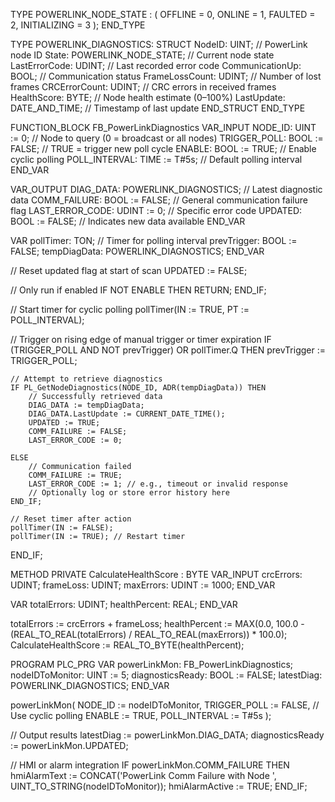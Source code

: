TYPE POWERLINK_NODE_STATE :
(
    OFFLINE = 0,
    ONLINE = 1,
    FAULTED = 2,
    INITIALIZING = 3
);
END_TYPE

TYPE POWERLINK_DIAGNOSTICS:
STRUCT
    NodeID: UINT;                      // PowerLink node ID
    State: POWERLINK_NODE_STATE;       // Current node state
    LastErrorCode: UDINT;              // Last recorded error code
    CommunicationUp: BOOL;             // Communication status
    FrameLossCount: UDINT;             // Number of lost frames
    CRCErrorCount: UDINT;              // CRC errors in received frames
    HealthScore: BYTE;                 // Node health estimate (0–100%)
    LastUpdate: DATE_AND_TIME;         // Timestamp of last update
END_STRUCT
END_TYPE

FUNCTION_BLOCK FB_PowerLinkDiagnostics
VAR_INPUT
    NODE_ID: UINT := 0;                // Node to query (0 = broadcast or all nodes)
    TRIGGER_POLL: BOOL := FALSE;       // TRUE = trigger new poll cycle
    ENABLE: BOOL := TRUE;              // Enable cyclic polling
    POLL_INTERVAL: TIME := T#5s;       // Default polling interval
END_VAR

VAR_OUTPUT
    DIAG_DATA: POWERLINK_DIAGNOSTICS;  // Latest diagnostic data
    COMM_FAILURE: BOOL := FALSE;       // General communication failure flag
    LAST_ERROR_CODE: UDINT := 0;       // Specific error code
    UPDATED: BOOL := FALSE;            // Indicates new data available
END_VAR

VAR
    pollTimer: TON;                     // Timer for polling interval
    prevTrigger: BOOL := FALSE;
    tempDiagData: POWERLINK_DIAGNOSTICS;
END_VAR

// Reset updated flag at start of scan
UPDATED := FALSE;

// Only run if enabled
IF NOT ENABLE THEN
    RETURN;
END_IF;

// Start timer for cyclic polling
pollTimer(IN := TRUE, PT := POLL_INTERVAL);

// Trigger on rising edge of manual trigger or timer expiration
IF (TRIGGER_POLL AND NOT prevTrigger) OR pollTimer.Q THEN
    prevTrigger := TRIGGER_POLL;

    // Attempt to retrieve diagnostics
    IF PL_GetNodeDiagnostics(NODE_ID, ADR(tempDiagData)) THEN
        // Successfully retrieved data
        DIAG_DATA := tempDiagData;
        DIAG_DATA.LastUpdate := CURRENT_DATE_TIME();
        UPDATED := TRUE;
        COMM_FAILURE := FALSE;
        LAST_ERROR_CODE := 0;

    ELSE
        // Communication failed
        COMM_FAILURE := TRUE;
        LAST_ERROR_CODE := 1; // e.g., timeout or invalid response
        // Optionally log or store error history here
    END_IF;

    // Reset timer after action
    pollTimer(IN := FALSE);
    pollTimer(IN := TRUE); // Restart timer
END_IF;

METHOD PRIVATE CalculateHealthScore : BYTE
VAR_INPUT
    crcErrors: UDINT;
    frameLoss: UDINT;
    maxErrors: UDINT := 1000;
END_VAR

VAR
    totalErrors: UDINT;
    healthPercent: REAL;
END_VAR

totalErrors := crcErrors + frameLoss;
healthPercent := MAX(0.0, 100.0 - (REAL_TO_REAL(totalErrors) / REAL_TO_REAL(maxErrors)) * 100.0);
CalculateHealthScore := REAL_TO_BYTE(healthPercent);

PROGRAM PLC_PRG
VAR
    powerLinkMon: FB_PowerLinkDiagnostics;
    nodeIDToMonitor: UINT := 5;
    diagnosticsReady: BOOL := FALSE;
    latestDiag: POWERLINK_DIAGNOSTICS;
END_VAR

powerLinkMon(
    NODE_ID := nodeIDToMonitor,
    TRIGGER_POLL := FALSE,     // Use cyclic polling
    ENABLE := TRUE,
    POLL_INTERVAL := T#5s
);

// Output results
latestDiag := powerLinkMon.DIAG_DATA;
diagnosticsReady := powerLinkMon.UPDATED;

// HMI or alarm integration
IF powerLinkMon.COMM_FAILURE THEN
    hmiAlarmText := CONCAT('PowerLink Comm Failure with Node ', UINT_TO_STRING(nodeIDToMonitor));
    hmiAlarmActive := TRUE;
END_IF;
